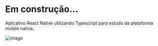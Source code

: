 # Em construção...
Aplicativo React Native utilizando Typescript para estudo da plataforma mobile nativa.

![image](https://user-images.githubusercontent.com/84048306/194996131-4f1be552-5dae-4dc5-a383-e95d16f92043.png)
